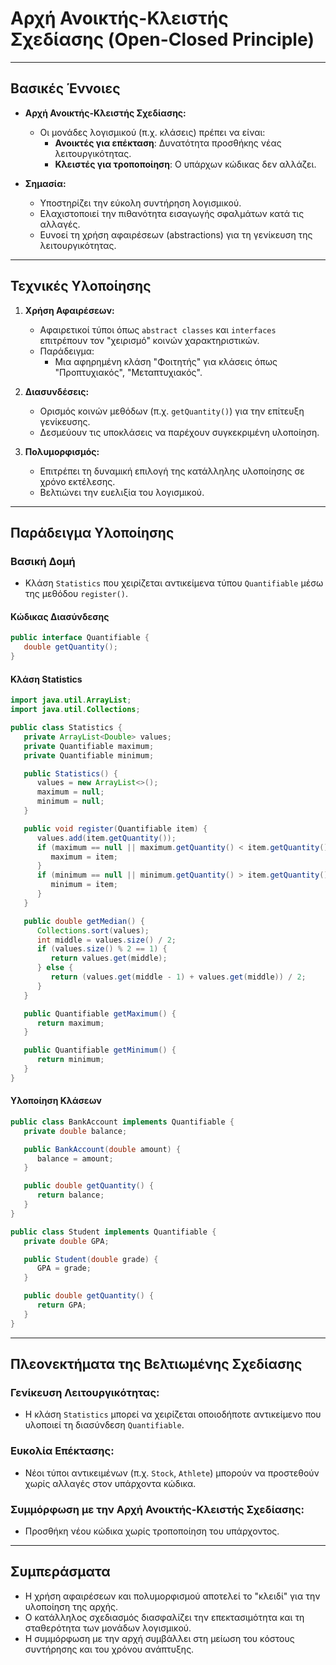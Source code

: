 # Αρχή Ανοικτής-Κλειστής Σχεδίασης (Open-Closed Principle)

---

## Βασικές Έννοιες

- **Αρχή Ανοικτής-Κλειστής Σχεδίασης:**
  - Οι μονάδες λογισμικού (π.χ. κλάσεις) πρέπει να είναι:
    - **Ανοικτές για επέκταση**: Δυνατότητα προσθήκης νέας λειτουργικότητας.
    - **Κλειστές για τροποποίηση**: Ο υπάρχων κώδικας δεν αλλάζει.

- **Σημασία:**
  - Υποστηρίζει την εύκολη συντήρηση λογισμικού.
  - Ελαχιστοποιεί την πιθανότητα εισαγωγής σφαλμάτων κατά τις αλλαγές.
  - Ευνοεί τη χρήση αφαιρέσεων (abstractions) για τη γενίκευση της λειτουργικότητας.

---

## Τεχνικές Υλοποίησης

1. **Χρήση Αφαιρέσεων:**
   - Αφαιρετικοί τύποι όπως `abstract classes` και `interfaces` επιτρέπουν τον "χειρισμό" κοινών χαρακτηριστικών.
   - Παράδειγμα:
     - Μια αφηρημένη κλάση "Φοιτητής" για κλάσεις όπως "Προπτυχιακός", "Μεταπτυχιακός".

2. **Διασυνδέσεις:**
   - Ορισμός κοινών μεθόδων (π.χ. `getQuantity()`) για την επίτευξη γενίκευσης.
   - Δεσμεύουν τις υποκλάσεις να παρέχουν συγκεκριμένη υλοποίηση.

3. **Πολυμορφισμός:**
   - Επιτρέπει τη δυναμική επιλογή της κατάλληλης υλοποίησης σε χρόνο εκτέλεσης.
   - Βελτιώνει την ευελιξία του λογισμικού.

---

## Παράδειγμα Υλοποίησης

### Βασική Δομή
- Κλάση `Statistics` που χειρίζεται αντικείμενα τύπου `Quantifiable` μέσω της μεθόδου `register()`.

#### Κώδικας Διασύνδεσης
```java
public interface Quantifiable {
   double getQuantity();
}
```

#### Κλάση Statistics
```java
import java.util.ArrayList;
import java.util.Collections;

public class Statistics {
   private ArrayList<Double> values;
   private Quantifiable maximum;
   private Quantifiable minimum;

   public Statistics() {
      values = new ArrayList<>();
      maximum = null;
      minimum = null;
   }

   public void register(Quantifiable item) {
      values.add(item.getQuantity());
      if (maximum == null || maximum.getQuantity() < item.getQuantity()) {
         maximum = item;
      }
      if (minimum == null || minimum.getQuantity() > item.getQuantity()) {
         minimum = item;
      }
   }

   public double getMedian() {
      Collections.sort(values);
      int middle = values.size() / 2;
      if (values.size() % 2 == 1) {
         return values.get(middle);
      } else {
         return (values.get(middle - 1) + values.get(middle)) / 2;
      }
   }

   public Quantifiable getMaximum() {
      return maximum;
   }

   public Quantifiable getMinimum() {
      return minimum;
   }
}
```

#### Υλοποίηση Κλάσεων
```java
public class BankAccount implements Quantifiable {
   private double balance;

   public BankAccount(double amount) {
      balance = amount;
   }

   public double getQuantity() {
      return balance;
   }
}

public class Student implements Quantifiable {
   private double GPA;

   public Student(double grade) {
      GPA = grade;
   }

   public double getQuantity() {
      return GPA;
   }
}
```

---

## Πλεονεκτήματα της Βελτιωμένης Σχεδίασης

### Γενίκευση Λειτουργικότητας:

- Η κλάση `Statistics` μπορεί να χειρίζεται οποιοδήποτε αντικείμενο που υλοποιεί τη διασύνδεση `Quantifiable`.

### Ευκολία Επέκτασης:

- Νέοι τύποι αντικειμένων (π.χ. `Stock`, `Athlete`) μπορούν να προστεθούν χωρίς αλλαγές στον υπάρχοντα κώδικα.

### Συμμόρφωση με την Αρχή Ανοικτής-Κλειστής Σχεδίασης:

- Προσθήκη νέου κώδικα χωρίς τροποποίηση του υπάρχοντος.

---

## Συμπεράσματα
- Η χρήση αφαιρέσεων και πολυμορφισμού αποτελεί το "κλειδί" για την υλοποίηση της αρχής.   
- Ο κατάλληλος σχεδιασμός διασφαλίζει την επεκτασιμότητα και τη σταθερότητα των μονάδων λογισμικού.   
- Η συμμόρφωση με την αρχή συμβάλλει στη μείωση του κόστους συντήρησης και του χρόνου ανάπτυξης.
